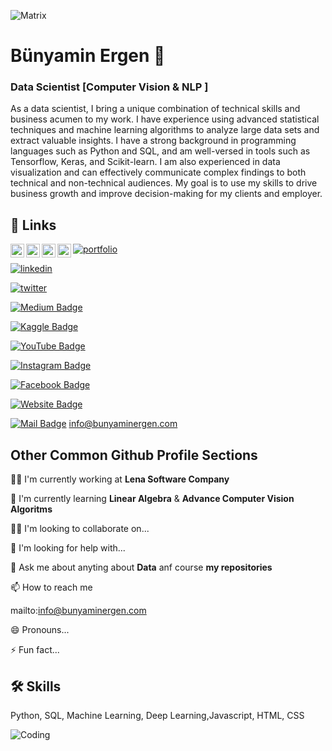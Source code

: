 ![Matrix](https://raw.githubusercontent.com/bunyaminergen/bunyaminergen/master/img/matrix.svg)

# Bünyamin Ergen 👋 
### Data Scientist [Computer Vision & NLP ]

As a data scientist, I bring a unique combination of technical skills and business acumen to my work. I have experience using advanced statistical techniques and machine learning algorithms to analyze large data sets and extract valuable insights. I have a strong background in programming languages such as Python and SQL, and am well-versed in tools such as Tensorflow, Keras, and Scikit-learn. I am also experienced in data visualization and can effectively communicate complex findings to both technical and non-technical audiences. My goal is to use my skills to drive business growth and improve decision-making for my clients and employer.

## 🔗 Links

<a href="https://www.instagram.com/bunyaminergen/">
  <img align="left" alt="Bunyamin's Instagram" width="22px" src="https://raw.githubusercontent.com/hussainweb/hussainweb/main/icons/instagram.png" />
 
 </a>
<a href="https://discord.gg/236223041086947338">
  <img align="left" alt="Bunyamin's Discord" width="22px" src="https://raw.githubusercontent.com/bunyaminergen/bunyaminergen/master/img/discord.svg" />
</a>
<a href="https://twitter.com/bunyaminnergen">
  <img align="left" alt="Bunyamin Ergen | Twitter" width="22px" src="https://raw.githubusercontent.com/hussainweb/hussainweb/main/icons/twitter.png" />
</a>
<a href="https://www.linkedin.com/in/bunyaminergen/">
  <img align="left" alt="Bunyamin's LinkedIN" width="22px" src="https://raw.githubusercontent.com/hussainweb/hussainweb/main/icons/linkedin.png" />
</a>

[![portfolio](https://img.shields.io/badge/my_portfolio-000?style=for-the-badge&logo=ko-fi&logoColor=white)](https://bunyaminergen.github.io/)

[![linkedin](https://img.shields.io/badge/linkedin-0A66C2?style=for-the-badge&logo=linkedin&logoColor=white)](https://www.linkedin.com/in/bunyaminergen/)

[![twitter](https://img.shields.io/badge/twitter-1DA1F2?style=for-the-badge&logo=twitter&logoColor=white)](https://twitter.com/bunyaminnergen)

[![Medium Badge](https://img.shields.io/badge/-Medium-black?style=flat-square&logo=medium&logoColor=white&link=medium-link&style=for-the-badge)](https://medium.com/@bunyaminergen)

[![Kaggle Badge](https://img.shields.io/badge/-Kaggle-blue?style=flat-square&logo=kaggle&logoColor=white&link=kaggle-link&style=for-the-badge)](https://www.kaggle.com/bunyaminergen)

[![YouTube Badge](https://img.shields.io/badge/-YouTube-red?style=flat-square&logo=youtube&logoColor=white&link=youtube-link&style=for-the-badge&logoWidth=30)](https://www.youtube.com/bunyaminergen)

[![Instagram Badge](https://img.shields.io/badge/-Instagram-C13584?style=flat-square&logo=instagram&logoColor=white&link=instagram-link&style=for-the-badge&logoWidth=30&logoHeight=30)](https://www.instagram.com/bunyaminergen)

[![Facebook Badge](https://img.shields.io/badge/-Facebook-blue?style=flat-square&logo=facebook&logoColor=white&link=facebook-link&style=for-the-badge&logoWidth=30&logoHeight=30)](https://www.facebook.com/bunyaminnergen)

[![Website Badge](https://img.shields.io/badge/-Website-green?style=flat-square&logo=google-chrome&logoColor=white&link=website-link&style=for-the-badge)](https://bunyaminergen.com/)

[![Mail Badge](https://img.shields.io/badge/-Mail-0078D4?style=flat-square&logo=microsoft-outlook&logoColor=white&link=mailto:mail-address&style=for-the-badge)](mailto:info@bunyaminergen.com) info@bunyaminergen.com

## Other Common Github Profile Sections
👩‍💻 I'm currently working at **Lena Software Company**

🧠 I'm currently learning **Linear Algebra** &  **Advance Computer Vision Algoritms**

👯‍♀️ I'm looking to collaborate on...

🤔 I'm looking for help with...

💬 Ask me about anyting about **Data** anf course **my repositories**

📫 How to reach me

mailto:info@bunyaminergen.com

😄 Pronouns...

⚡️ Fun fact...


## 🛠 Skills
Python, SQL, Machine Learning, Deep Learning,Javascript, HTML, CSS

![Coding]([https://raw.githubusercontent.com/bunyaminergen/bunyaminergen/master/img/coder.gif](https://camo.githubusercontent.com/c1dcb74cc1c1835b1d716f5051499a2814c683c806b15f04b0eba492863703e9/68747470733a2f2f63646e2e6472696262626c652e636f6d2f75736572732f3733303730332f73637265656e73686f74732f363538313234332f6176656e746f2e676966)https://camo.githubusercontent.com/c1dcb74cc1c1835b1d716f5051499a2814c683c806b15f04b0eba492863703e9/68747470733a2f2f63646e2e6472696262626c652e636f6d2f75736572732f3733303730332f73637265656e73686f74732f363538313234332f6176656e746f2e676966.gif)

